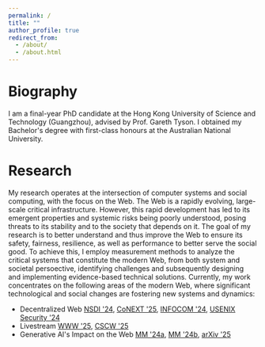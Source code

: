 ```yaml
---
permalink: /
title: ""
author_profile: true
redirect_from: 
  - /about/
  - /about.html
---
```




Biography
======
I am a final-year PhD candidate at the Hong Kong University of Science and Technology (Guangzhou), advised by Prof. Gareth Tyson.
I obtained my Bachelor's degree with first-class honours at the Australian National University.

Research
======
My research operates at the intersection of computer systems and social computing, with the focus on the Web. The Web is a rapidly evolving, large-scale critical infrastructure. However, this rapid development has led to its emergent properties and systemic risks being poorly understood, posing threats to its stability and to the society that depends on it. The goal of my research is to better understand and thus improve the Web to ensure its safety, fairness, resilience, as well as performance to better serve the social good. To achieve this, I employ measurement methods to analyze the critical systems that constitute the modern Web, from both system and societal persoective, identifying challenges and subsequently designing and implementing evidence-based technical solutions. Currently, my work concentrates on the following areas of the modern Web, where significant technological and social changes are fostering new systems and dynamics:

- Decentralized Web [NSDI '24](https://www.usenix.org/system/files/nsdi24-wei.pdf), [CoNEXT '25](https://arxiv.org/pdf/2402.05709), [INFOCOM '24](https://ieeexplore.ieee.org/abstract/document/10621404), [USENIX Security '24](https://www.usenix.org/system/files/usenixsecurity24-sokoto.pdf)
- Livestream [WWW '25](https://arxiv.org/pdf/2502.01553), [CSCW '25](https://arxiv.org/pdf/2509.00780)
- Generative AI's Impact on the Web [MM '24a](https://arxiv.org/pdf/2402.18463), [MM '24b](https://arxiv.org/pdf/2407.12876?), [arXiv '25](https://arxiv.org/pdf/2509.20817?) 
